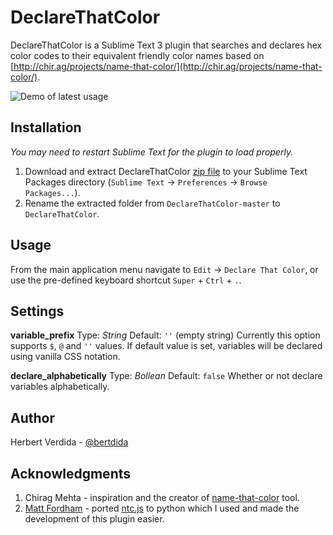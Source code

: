 # DeclareThatColor
DeclareThatColor is a Sublime Text 3 plugin that searches and declares hex color codes to their equivalent friendly color names based on [http://chir.ag/projects/name-that-color/](http://chir.ag/projects/name-that-color/).

![Demo of latest usage](https://raw.githubusercontent.com/bertdida/DeclareThatColor/master/img/preview.gif)

## Installation
_You may need to restart Sublime Text for the plugin to load properly._
1. Download and extract DeclareThatColor [zip file](https://github.com/bertdida/DeclareThatColor/archive/master.zip) to your Sublime Text Packages directory (`Sublime Text` -> `Preferences` -> `Browse Packages...`).
2. Rename the extracted folder from `DeclareThatColor-master` to `DeclareThatColor`.

## Usage
From the main application menu navigate to `Edit` -> `Declare That Color`, or use the pre-defined keyboard shortcut `Super` + `Ctrl` + `.`.

## Settings
**variable_prefix**
Type: _String_
Default: `''` (empty string)
Currently this option supports `$`, `@` and `''` values. If default value is set, variables will be declared using vanilla CSS notation.

**declare_alphabetically**
Type: _Bollean_
Default: `false`
Whether or not declare variables alphabetically.

## Author
Herbert Verdida - [@bertdida](https://twitter.com/bertdida)

## Acknowledgments
1. Chirag Mehta - inspiration and the creator of [name-that-color](http://chir.ag/projects/name-that-color/#6195ED) tool.
2. [Matt Fordham](https://github.com/mattfordham/Name-That-Color---Sublime-Plugin) - ported [ntc.js](http://chir.ag/projects/ntc/ntc.js) to python which I used and made the development of this plugin easier.
